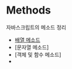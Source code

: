 # Methods
자바스크립트의 메소드 정리


- [배열 메소드](https://github.com/kxwxn/Methods/blob/main/note/Array.md)
- [문자열 메소드]
- [객체 및 함수 메소드]
- 
